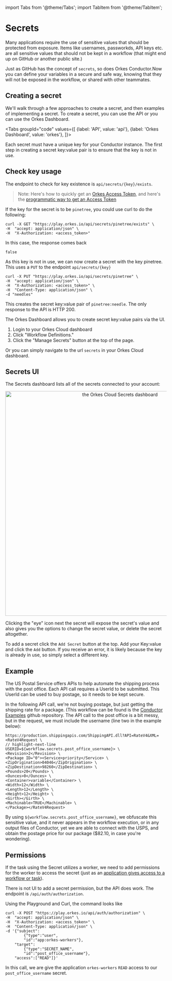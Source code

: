 import Tabs from '@theme/Tabs';
import TabItem from '@theme/TabItem';


# Secrets

Many applications require the use of sensitive values that should be protected from exposure.  Items like usernames, passworkds, API keys etc. are all sensitive values that should not be kept in a workflow (that might end up on GitHub or another public site.)

Just as GitHub has the concept of `secrets`, so does Orkes Conductor.Now you can define your variables in a secure and safe way, knowing that they will not be exposed in the workflow, or shared with other teammates.

## Creating a secret

We'll walk through a few approaches to create a secret, and then examples of implementing a secret.  To create a secret, you can use the API or you can use the Orkes Dashboard.  

<Tabs groupId="code" values={[
        {label: 'API', value: 'api'},
        {label: 'Orkes Dashboard', value: 'orkes'},
    ]}>
  
<TabItem value="api">

 Each secret must have a unique key for your Conductor instance.  The first step in creating a secret key:value pair is to ensure that the key is not in use.

 ## Check key usage

The endpoint to check for key existence is `api/secrets/{key}/exists`.

 > Note: Here's how to quickly get an [Orkes Access Token](/content/docs/getting-started/concepts/access-control-applications#prototyping), and here's the [programmatic way to get an Access Token](/content/docs/getting-started/concepts/access-control-applications#generating-a-token)


If the key for the secret is to be `pinetree`, you could use curl to do the following:

```curl
curl -X GET "https://play.orkes.io/api/secrets/pinetree/exists" \
-H  "accept: application/json" \
-H  "X-Authorization: <access_token>"
```

In this case, the response comes back 
```
false
```

As this key is not in use, we can now create a secret with the key pinetree. This uses a `PUT` to the endpoint `api/secrets/{key}`

```curl
curl -X PUT "https://play.orkes.io/api/secrets/pinetree" \
-H  "accept: application/json" \
-H  "X-Authorization: <access_token>" \
-H  "Content-Type: application/json" \
-d "needles"
```

This creates the secret key:value pair of ```pinetree:needle```.  The only response to the API is HTTP 200.



</TabItem>
<TabItem value="orkes">
The Orkes Dashboard allows you to create secret key:value pairs via the UI.

1. Login to your Orkes Cloud dashboard
2. Click "Workflow Definitions."
3. Click the "Manage Secrets" button at the top of the page.

Or you can simply navigate to the url `secrets` in your Orkes Cloud dashboard. 

## Secrets UI

The Secrets dashboard lists all of the secrets connected to your account:
<p align="center"><img src="/content/img/secrets_dashboard.jpg" alt="the Orkes Cloud Secrets dashboard" width="700" style={{paddingBottom: 40, paddingTop: 40}} /></p>

Clicking the "eye" icon next the secret will expose the secret's value and also gives you the options to change the secret value, or delete the secret altogether.

To add a secret click the `Add Secret` button at the top.  Add your Key:value and click the `Add` button.  If you receive an error, it is likely because the key is already in use, so simply select a different key.
  
</TabItem>

</Tabs>

## Example

The US Postal Service offers APIs to help automate the shipping process with the post office.  Each API call requires a UserId to be submitted.  This UserId can be used to buy postage, so it needs to be kept secure.

In the following API call, we're not buying postage, but just getting the shipping rate for a package. (This workflow can be found is the [Conductor Examples](https://github.com/conductor-sdk/conductor-examples) github repository.  The API call to the post office is a bit messy, but in the request, we must include the username (line two in the example below):

```shell
https://production.shippingapis.com/ShippingAPI.dll?API=RateV4&XML=<RateV4Request \
// highlight-next-line
USERID=${workflow.secrets.post_office_username}> \
<Revision>2</Revision> \
<Package ID="0"><Service>priority</Service> \
<ZipOrigination>04046</ZipOrigination> \
<ZipDestination>98260</ZipDestination> \
<Pounds>20</Pounds> \
<Ounces>0</Ounces> \
<Container>variable</Container> \
<Width>12</Width> \
<Length>12</Length> \
<Height>12</Height> \
<Girth></Girth> \
<Machinable>TRUE</Machinable> \
</Package></RateV4Request>
```
By using `${workflow.secrets.post_office_username}`, we obfuscate this sensitive value, and it never appears in the workflow execution, or in any output files of Conductor, yet we are able to connect with the USPS, and obtain the postage price for our package ($82.10, in case you're wondering).


## Permissions

If the task using the Secret utilizes a worker, we need to add permissions for the worker to access the secret (just as an [application gives access to a workflow or task](/content/docs/getting-started/concepts/access-control-applications)).

There is not UI to add a secret permission, but the API does work.  The endpoint is `/api/auth/authorization`.

Using the Playground and Curl, the command looks like 

```shell
curl -X POST "https://play.orkes.io/api/auth/authorization" \
-H  "accept: application/json" \
-H  "X-Authorization: <access_token>" \
-H  "Content-Type: application/json" \
-d '{"subject":
        {"type":"user",
        "id":"app:orkes-workers"},
    "target":
        {"type":"SECRET_NAME",
        "id":"post_office_username"},
    "access":["READ"]}'
```

In this call, we are give the application `orkes-workers` `READ` access to our `post_office_username` secret.

